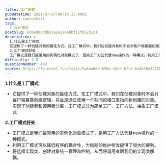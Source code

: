 ```yaml
---
title: 工厂模式
pubDatetime: 2021-07-07T00:14:33.000Z
author: caorushizi
tags:
  - 设计模式
postSlug: 6d6990acd861a2a17e68bf11f652d1c1
description: >-
  1.什么是工厂模式
  它提供了一种创建对象的最佳方式。在工厂模式中，我们在创建对象时不会对客户端暴露创建逻辑，并且是通过使用一个共同的接口来指向新创建的对象。实现了创建者和调用者分离，工厂模式分为简单工厂、工厂方法、抽象工厂模式
  2.工厂模式好处
  工厂模式是我们最常用的实例化对象模式了，是用工厂方法代替new操作的一种模式。利用工厂模式可以降低程序的耦合性，为后期的维护修改提供了很大的便利。将选择实
difficulty: 1.5
questionNumber: 432
source: https://fe.ecool.fun/topic/5a6bab0d-b96e-42ce-bfce-ba3b38e32728
---
```


<p><strong>1.什么是工厂模式</strong><br/> </p><ul><li>它提供了一种创建对象的最佳方式。在工厂模式中，我们在创建对象时不会对客户端暴露创建逻辑，并且是通过使用一个共同的接口来指向新创建的对象。实现了创建者和调用者分离，工厂模式分为简单工厂、工厂方法、抽象工厂模式</li></ul><p><strong> 2.工厂模式好处</strong><br/> </p><ul><li>工厂模式是我们最常用的实例化对象模式了，是用工厂方法代替new操作的一种模式。</li><li>利用工厂模式可以降低程序的耦合性，为后期的维护修改提供了很大的便利。</li><li>将选择实现类、创建对象统一管理和控制。从而将调用者跟我们的实现类解耦。</li></ul><p> </p>
